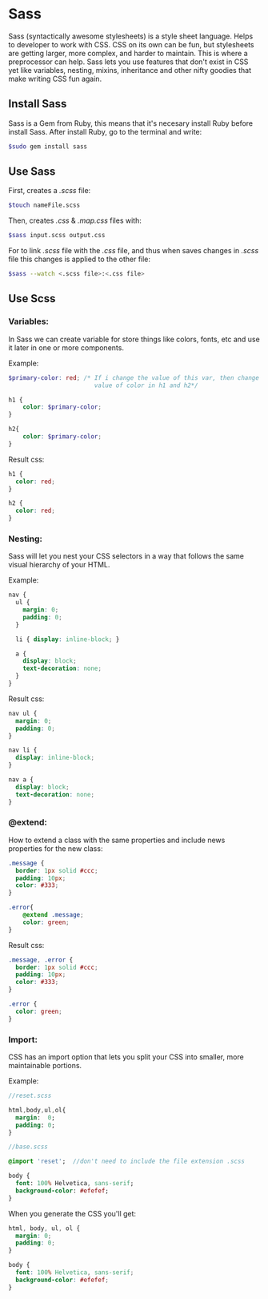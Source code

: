 # Sass

Sass (syntactically awesome stylesheets) is a style sheet language. Helps to developer to work with CSS. CSS on its own can be fun, but stylesheets are getting larger, more complex, and harder to maintain. This is where a preprocessor can help. Sass lets you use features that don't exist in CSS yet like variables, nesting, mixins, inheritance and other nifty goodies that make writing CSS fun again.

## Install Sass

Sass is a Gem from Ruby, this means that it's necesary install Ruby before install Sass. After install Ruby, go to the terminal and write:

```bash
$sudo gem install sass
```


## Use Sass

First, creates a _.scss_ file:

```bash
$touch nameFile.scss
```

Then, creates _.css_ & _.map.css_ files with:

```bash
$sass input.scss output.css
```

For to link _.scss_ file with the _.css_  file, and thus when saves changes in _.scss_ file this changes is applied to the other file:

```bash
$sass --watch <.scss file>:<.css file>
```

## Use Scss

### Variables:

In Sass we can create variable for store things like colors, fonts, etc and use it later in one or more components. 

Example:

```Scss
$primary-color: red; /* If i change the value of this var, then change the 
                        value of color in h1 and h2*/

h1 {
    color: $primary-color;
}

h2{
    color: $primary-color;   
}

```

Result css:

```css
h1 {
  color: red; 
}

h2 {
  color: red; 
}
```

### Nesting:

Sass will let you nest your CSS selectors in a way that follows the same visual hierarchy of your HTML. 

Example:

```scss
nav {
  ul {
    margin: 0;
    padding: 0;
  }

  li { display: inline-block; }

  a {
    display: block;
    text-decoration: none;
  }
}
```

Result css:

```css
nav ul {
  margin: 0;
  padding: 0;
}

nav li {
  display: inline-block;
}

nav a {
  display: block;
  text-decoration: none;
}
```

### @extend:

How to extend a class with the same properties and include news properties for the new class:

```scss
.message {
  border: 1px solid #ccc;
  padding: 10px;
  color: #333;
}

.error{
    @extend .message;
    color: green;
}
```

Result css:

```css
.message, .error {
  border: 1px solid #ccc;
  padding: 10px;
  color: #333; 
}

.error {
  color: green; 
}
```

### Import:

CSS has an import option that lets you split your CSS into smaller, more maintainable portions.

Example:

```Sass
//reset.scss

html,body,ul,ol{
  margin:  0;
  padding: 0;
}
```

```Sass
//base.scss 

@import 'reset';  //don't need to include the file extension .scss

body {
  font: 100% Helvetica, sans-serif;
  background-color: #efefef;
}
```

When you generate the CSS you'll get:

```Css
html, body, ul, ol {
  margin: 0;
  padding: 0;
}

body {
  font: 100% Helvetica, sans-serif;
  background-color: #efefef;
}
```


